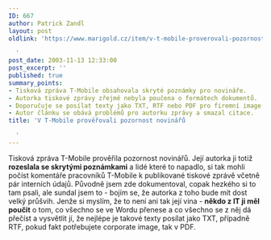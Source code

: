 ```yaml
---
ID: 667
author: Patrick Zandl
layout: post
oldlink: 'https://www.marigold.cz/item/v-t-mobile-proverovali-pozornost-novinaru

  '
post_date: 2003-11-13 12:33:00
post_excerpt: ''
published: true
summary_points:
- Tisková zpráva T-Mobile obsahovala skryté poznámky pro novináře.
- Autorka tiskové zprávy zřejmě nebyla poučena o formátech dokumentů.
- Doporučuje se posílat texty jako TXT, RTF nebo PDF pro firemní image.
- Autor článku se obává problémů pro autorku zprávy a smazal citace.
title: 'V T-Mobile prověřovali pozornost novinářů

  '
---
```


Tisková zpráva T-Mobile prověřila pozornost novinářů. Její autorka ji totiž <STRONG>rozeslala se skrytými poznámkami</STRONG> a lidé které to napadlo, si tak mohli počíst komentáře pracovníků T-Mobile k publikované tiskové zprávě včetně pár interních údajů. Původně jsem zde dokumentoval, copak hezkého si to tam psali, ale sundal jsem to - bojím se, že autorka z toho bude mít dost velký průšvih. Jenže si myslím, že to není ani tak její vina - <STRONG>někdo z IT ji měl poučit</STRONG> o tom, co všechno se ve Wordu přenese a co všechno se z něj dá přečíst a vysvětlit jí, že nejlépe je takové texty posílat jako TXT, případně RTF, pokud fakt potřebujete corporate image, tak v PDF.